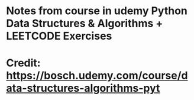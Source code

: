 # Notes from course in udemy Python Data Structures & Algorithms + LEETCODE Exercises

# Credit: https://bosch.udemy.com/course/data-structures-algorithms-pyt
